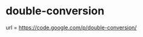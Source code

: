 double-conversion
========================================

url = https://code.google.com/p/double-conversion/
